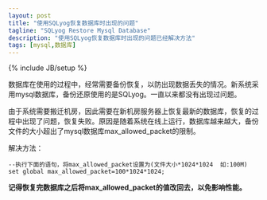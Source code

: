 ```yaml
---
layout: post
title: "使用SQLyog恢复数据库时出现的问题"
tagline: "SQLyog Restore Mysql Database"
description: "使用SQLyog恢复数据库时出现的问题已经解决方法"
tags: [mysql,数据库]
---
```

{% include JB/setup %}

数据库在使用的过程中，经常需要备份恢复，以防出现数据丢失的情况。新系统采用mysql数据库，备份还原使用的是SQLyog。一直以来都没有出现过问题。

由于系统需要搬迁机房，因此需要在新机房服务器上恢复最新的数据库，恢复的过程中出现了问题，恢复失败。原因是随着系统在线上运行，数据库越来越大，备份文件的大小超出了mysql数据库max_allowed_packet的限制。

解决方法：
	
	--执行下面的语句，将max_allowed_packet设置为(文件大小*1024*1024  如:100M)
	set global max_allowed_packet=100*1024*1024;
	
**记得恢复完数据库之后将max_allowed_packet的值改回去，以免影响性能。**